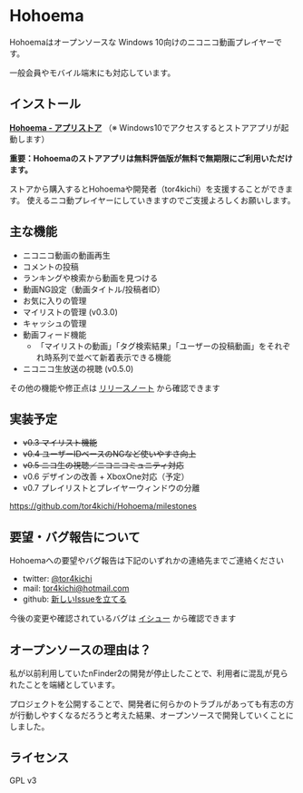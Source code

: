 # Hohoema

Hohoemaはオープンソースな Windows 10向けのニコニコ動画プレイヤーです。

一般会員やモバイル端末にも対応しています。

## インストール

**[Hohoema - アプリストア](https://www.microsoft.com/ja-jp/store/p/hohoema/9nblggh4rxt6)**
（※ Windows10でアクセスするとストアアプリが起動します）


**重要：Hohoemaのストアアプリは無料評価版が無料で無期限にご利用いただけます。**

ストアから購入するとHohoemaや開発者（tor4kichi）を支援することができます。
使えるニコ動プレイヤーにしていきますのでご支援よろしくお願いします。

## 主な機能

* ニコニコ動画の動画再生
* コメントの投稿
* ランキングや検索から動画を見つける
* 動画NG設定（動画タイトル/投稿者ID）
* お気に入りの管理
* マイリストの管理 (v0.3.0)
* キャッシュの管理
* 動画フィード機能
  * 「マイリストの動画」「タグ検索結果」「ユーザーの投稿動画」をそれぞれ時系列で並べて新着表示できる機能
* ニコニコ生放送の視聴 (v0.5.0) 
 

その他の機能や修正点は [リリースノート](https://github.com/tor4kichi/Hohoema/wiki/%E3%83%AA%E3%83%AA%E3%83%BC%E3%82%B9%E3%83%8E%E3%83%BC%E3%83%88) から確認できます



## 実装予定

* ~~v0.3 マイリスト機能~~
* ~~v0.4 ユーザーIDベースのNGなど使いやすさ向上~~
* ~~v0.5 ニコ生の視聴／ニコニコミュニティ対応~~
* v0.6 デザインの改善 + XboxOne対応（予定）
* v0.7 プレイリストとプレイヤーウィンドウの分離


https://github.com/tor4kichi/Hohoema/milestones

## 要望・バグ報告について

Hohoemaへの要望やバグ報告は下記のいずれかの連絡先までご連絡ください

* twitter: [@tor4kichi](https://twitter.com/tor4kichi)
* mail: tor4kichi@hotmail.com
* github: [新しいIssueを立てる](https://github.com/tor4kichi/Hohoema/issues)


今後の変更や確認されているバグは [イシュー](https://github.com/tor4kichi/Hohoema/issues) から確認できます


## オープンソースの理由は？

私が以前利用していたnFinder2の開発が停止したことで、利用者に混乱が見られたことを端緒としています。

プロジェクトを公開することで、開発者に何らかのトラブルがあっても有志の方が行動しやすくなるだろうと考えた結果、オープンソースで開発していくことにしました。


## ライセンス

GPL v3
